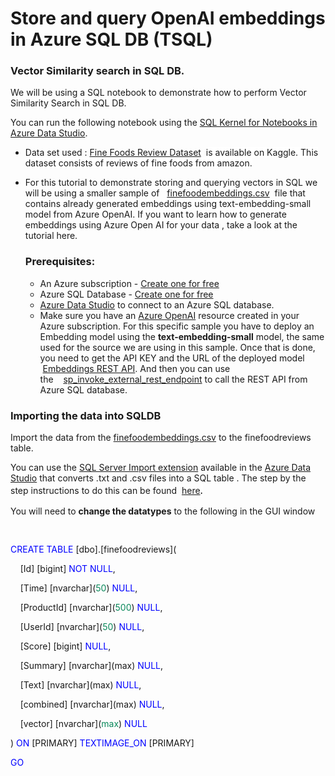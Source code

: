 # Store and query OpenAI embeddings in Azure SQL DB (TSQL)

### **Vector Similarity search in SQL DB.**

We will be using a SQL notebook to demonstrate how to perform Vector Similarity Search in SQL DB.

You can run the following notebook using the [SQL Kernel for Notebooks in Azure Data Studio](https://learn.microsoft.com/en-us/azure-data-studio/notebooks/notebooks-guidance#connect-to-a-kernel). 

- Data set used : [Fine Foods Review Dataset]([AzureSQLVectorSearch/Dataset/Reviews.csv](https://github.com/Azure-Samples/azure-sql-db-vector-search/blob/ee517d7e6e2969e1a71aa69f51db762a02af30a1/AzureSQLVectorSearch/Dataset/Reviews.csv))  <span style="background:white">is available on Kaggle. This dataset consists of reviews of fine foods from amazon.</span>
- For this tutorial to demonstrate storing and querying vectors in SQL we will be using a smaller sample of   [finefoodembeddings.csv]([AzureSQLVectorSearch/Dataset/finefoodembeddings.csv](https://github.com/Azure-Samples/azure-sql-db-vector-search/blob/1e47abf564caa0519c823fff0761fd005ca8bbc0/AzureSQLVectorSearch/Dataset/finefoodembeddings.csv))  file that contains already generated embeddings using text-embedding-small model from Azure OpenAI. If you want to learn how to generate embeddings using Azure Open AI for your data , take a look at the tutorial here.
    
    ### <span style="color: var(--vscode-foreground);"><b>Prerequisites:</b></span>
    
    - An Azure subscription - [Create one for free](https:\github.com\Azure-Samples\azure-sql-db-vector-search\blob\622f7be47cafa261b267163a9a94af13d4fa9243\AzureSQLVectorSearch\src\https:\azure.microsoft.com\free\cognitive-services?azure-portal=true)
    - Azure SQL Database - [Create one for free](https:\github.com\Azure-Samples\azure-sql-db-vector-search\blob\622f7be47cafa261b267163a9a94af13d4fa9243\AzureSQLVectorSearch\src\https:\learn.microsoft.com\azure\azure-sql\database\free-offer?view=azuresql)
    - [Azure Data Studio](https:\azure.microsoft.com\products\data-studio) to connect to an Azure SQL database. 
    - Make sure you have an [Azure OpenAI](https:\learn.microsoft.com\en-us\azure\ai-services\openai\overview) resource created in your Azure subscription. For this specific sample you have to deploy an Embedding model using the **text-embedding-small** model, the same used for the source we are using in this sample. Once that is done, you need to get the API KEY and the URL of the deployed model  [Embeddings REST API](https:\learn.microsoft.com\azure\cognitive-services\openai\reference#embeddings). And then you can use the    [sp\_invoke\_external\_rest\_endpoint](https:\learn.microsoft.com\sql\relational-databases\system-stored-procedures\sp-invoke-external-rest-endpoint-transact-sql?view=azuresqldb-current) to call the REST API from Azure SQL database.


### **Importing the data into SQLDB**

Import the data from the [finefoodembeddings.csv]([AzureSQLVectorSearch/Dataset/finefoodembeddings.csv](https://github.com/Azure-Samples/azure-sql-db-vector-search/blob/1e47abf564caa0519c823fff0761fd005ca8bbc0/AzureSQLVectorSearch/Dataset/finefoodembeddings.csv)) to the finefoodreviews table.

You can use the [SQL Server Import extension](https:\learn.microsoft.com\en-us\azure-data-studio\extensions\sql-server-import-extension) available in the [Azure Data Studio](https:\azure.microsoft.com\products\data-studio) that converts .txt and .csv files into a SQL table . The step by the step instructions to do this can be found  [here](https:\learn.microsoft.com\en-us\azure-data-studio\extensions\sql-server-import-extension)<span style="font-size:12.0pt;font-family:&quot;Segoe UI&quot;,sans-serif;mso-fareast-font-family:
&quot;Times New Roman&quot;;color:#161616;background:white;mso-font-kerning:0pt;
mso-ligatures:none;mso-fareast-language:EN-IN">.</span>

<span style="color: var(--vscode-foreground);">You will need to <b>change the datatypes</b> to the following in the GUI window</span>

<span style="font-family:&quot;Calibri&quot;,sans-serif;color:black;mso-color-alt:windowtext"><br></span>

<span style="color: #0000ff;">CREATE</span> <span style="color: #0000ff;">TABLE</span> \[dbo\].\[finefoodreviews\](

    \[Id\] \[bigint\] <span style="color: #0000ff;">NOT NULL</span>,

    \[Time\] \[nvarchar\](<span style="color: #09885a;">50</span>) <span style="color: #0000ff;">NULL</span>,

    \[ProductId\] \[nvarchar\](<span style="color: #09885a;">500</span>) <span style="color: #0000ff;">NULL</span>,

    \[UserId\] \[nvarchar\](<span style="color: #09885a;">50</span>) <span style="color: #0000ff;">NULL</span>,

    \[Score\] \[bigint\] <span style="color: #0000ff;">NULL</span>,

    \[Summary\] \[nvarchar\](max) <span style="color: #0000ff;">NULL</span>,

    \[Text\] \[nvarchar\](max) <span style="color: #0000ff;">NULL</span>,

    \[combined\] \[nvarchar\](max) <span style="color: #0000ff;">NULL</span>,

    \[vector\] \[nvarchar\](<span style="color: #09885a;">max</span>) <span style="color: #0000ff;">NULL</span>

) <span style="color: #0000ff;">ON</span> \[PRIMARY\] <span style="color: #0000ff;">TEXTIMAGE_ON</span> \[PRIMARY\]

<span style="color: #0000ff;">GO</span>

